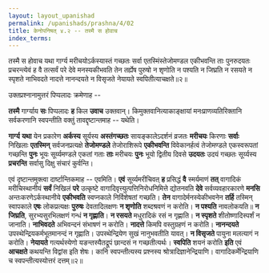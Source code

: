 ```yaml
---
layout: layout_upanishad
permalink: /upanishads/prashna/4/02
title: केनोपनिषत् ४.२ -- तस्मै स होवाच  
index_terms:
---
```


<div class="mulam" markdown="1">
तस्मै स होवाच  
यथा गार्ग्य मरीचयोऽर्कस्यास्तं गच्छतः सर्वा एतस्मिंस्तेजोमण्डल एकीभवन्ति  
ताः पुनरुदयतः प्रचरन्त्येवं ह वै तत्सर्वं 
परे देवे मनस्यकीभवति  
तेन तर्ह्येष पुरुषो न शृणोति 
न पश्यति न जिघ्रति न रसयते
न स्पृशते नाभिवदते नादत्ते
नानन्दयते न विसृजते नेयायते स्वपितीत्याचक्षते॥२॥
</div>

उक्तप्रश्नानामुत्तरं पिप्पलादः क्रमेणाह --

**तस्मै** गार्ग्याय **सः** पिप्पलादः **ह** किल **उवाच** उक्तवान्।
किमुक्तवानित्याकाङ्क्षायां मनःप्राणव्यतिरिक्तानि सर्वकरणानि स्वपन्तीति वक्तुं तावद्दृष्टान्तमाह --
यथेति।

**गार्ग्य** **यथा** येन प्रकारेण **अर्कस्य** सूर्यस्य **अस्तंगच्छतः** सायङ्कालेऽदर्शनं व्रजतः **मरीचयः** किरणाः **सर्वाः** निखिलाः **एतस्मिन्** सर्वजनप्रत्यक्षे **तेजोमण्डले** तेजोराशिरूपे **एकीभवन्ति** विवेकानर्हत्वं तेजोमण्डले एकस्वरूपतां गच्छन्ति **पुनः** भूयः सूर्य्यमण्डले एकतां गताः **ताः** मरीचयः **पुनः** भूयो
द्वितीय दिवसे **उदयतः** उदयं गच्छतः सूर्य्यस्य **प्रचरन्ति** सर्वासु दिक्षु संचारं कुर्वन्ति।

एवं दृष्टान्तमुक्त्वा दार्ष्टान्तिकमाह -- एवमिति।
**एवं** सूर्य्यमरीचिवत् **ह**
प्रसिद्धं **वै** स्मर्यमाणं **तत्** वागादिकं मरीचिस्थानीयं **सर्वं** निखिलं **परे** उत्कृष्टे
वागादिवृत्त्युत्पत्तिनिरोधनिमित्ते द्योतनवति **देवे** सर्वव्यवहारकारणे **मनसि** अन्तःकरणेऽर्कस्थानीये **एकीभवति** स्वप्नकाले निर्विशेषतां गच्छति।
**तेन** वागादेर्मनस्येकीभवनेन **तर्हि** तस्मिन् स्वापकाले **एषः** लोकप्रत्यक्षः **पुरुषः** देवतादिलक्षणः **न शृणोति** शब्दश्रवणं न करोति।
**न पश्यति** नावलोकयति॥
**न जिघ्रति**, सुरभ्यसुरभिलक्षणं गन्धं **न गृह्णाति**।
**न रसयते** मधुरादिकं
रसं न गृह्णाति।
**न स्पृशते** शीतोष्णादिस्पर्शं न जानाति।
**नाभिवदते** अभिवन्दनं संभाषणं न करोति।
**नादत्ते** किमपि वस्तुग्रहणं न करोति।
**नानन्दयते** उपस्थेन्द्रियकर्मभूतमानन्दं न गृह्णाति।
उपस्थेन्द्रियेण सुखं नानुभवतीति
यावत्।
**न विसृजते** पायुना मलत्यागं न करोति।
**नेयायते** गत्यर्थस्येणो यङन्तस्यैतद्रूपं छान्दसं न गच्छतीत्यर्थः।
**स्वपिति** शयनं करोति **इति** एवं **आचक्षते** कथयन्ति विद्वांस इति शेषः।
कानि स्वपन्तीत्यस्य प्रश्नस्य श्रोत्रादिज्ञानेन्द्रियाणि।
वागादिकर्मेन्द्रियाणि च स्वपन्तीत्यस्योत्तरं दत्तम्॥२॥